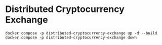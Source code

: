 # Distributed Cryptocurrency Exchange

```[bash]
docker compose -p distributed-cryptocurrency-exchange up -d --build
docker compose -p distributed-cryptocurrency-exchange down
```
